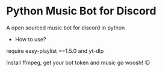 # Python Music Bot for Discord
A open sourced music bot for discord in python

- How to use?

require easy-playlist >=1.5.0 and yt-dlp

Install ffmpeg, get your bot token and music go woosh! :D
